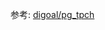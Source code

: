 参考:
[digoal/pg_tpch](https://github.com/digoal/pg_tpch?spm=5176.100239.blogcont93.6.9KmHYF&file=pg_tpch.git)
